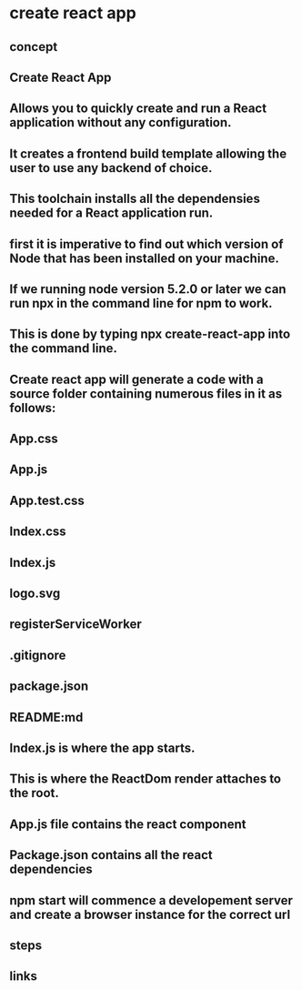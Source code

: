 # create react app

## concept

## Create React App

## Allows you to quickly create and run a React application without any configuration.

## It creates a frontend build template allowing the user to use any backend of choice.

## This toolchain installs all the dependensies needed for a React application run.

## first it is imperative to find out which version of Node that has been installed on your machine.

## If we running node version 5.2.0 or later we can run npx in the command line for npm to work.

## This is done by typing npx create-react-app into the command line.

## Create react app will generate a code with a source folder containing numerous files in it as follows:

## App.css

## App.js

## App.test.css

## Index.css

## Index.js

## logo.svg

## registerServiceWorker

## .gitignore

## package.json

## README:md

## Index.js is where the app starts.

## This is where the ReactDom render attaches to the root.

## App.js file contains the react component

## Package.json contains all the react dependencies

## npm start will commence a developement server and create a browser instance for the correct url

## steps

## links
